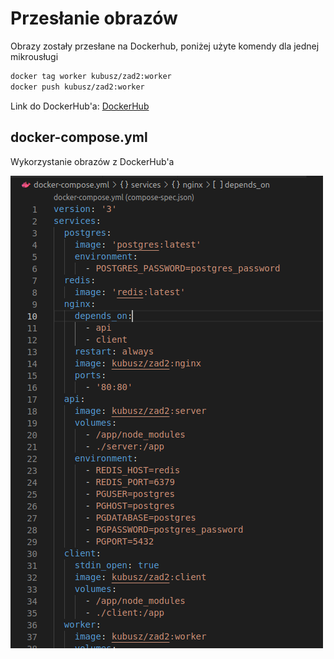 
# Przesłanie obrazów

Obrazy zostały przesłane na Dockerhub, poniżej użyte komendy dla jednej mikrousługi

```bash
docker tag worker kubusz/zad2:worker
docker push kubusz/zad2:worker
```

Link do DockerHub'a: [DockerHub](https://hub.docker.com/repository/docker/kubusz/zad2)

## docker-compose.yml
Wykorzystanie obrazów z DockerHub'a

<img src="img/4.png">
